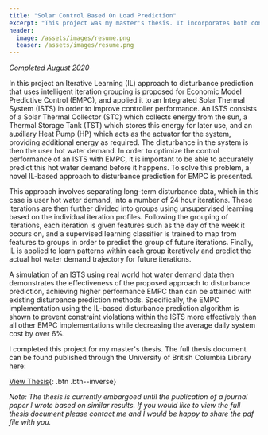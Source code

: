 ```yaml
---
title: "Solar Control Based On Load Prediction"
excerpt: "This project was my master's thesis. It incorporates both controls and machine learning."
header:
  image: /assets/images/resume.png
  teaser: /assets/images/resume.png
---
```

*Completed August 2020*

In this project an Iterative Learning (IL) approach to disturbance prediction that uses intelligent iteration grouping is proposed for Economic Model Predictive Control (EMPC), and applied it to an Integrated Solar Thermal System (ISTS) in order to improve controller performance. An ISTS consists of a Solar Thermal Collector (STC) which collects energy from the sun, a Thermal Storage Tank (TST) which stores this energy for later use, and an auxiliary Heat Pump (HP) which acts as the actuator for the system, providing additional energy as required. The disturbance in the system is then the user hot water demand. In order to optimize the control performance of an ISTS with EMPC, it is important to be able to accurately predict this hot water demand before it happens. To solve this problem, a novel IL-based approach to disturbance prediction for EMPC is presented. 

This approach involves separating long-term disturbance data, which in this case is user hot water demand, into a number of 24 hour iterations. These iterations are then further divided into groups using unsupervised learning based on the individual iteration profiles. Following the grouping of iterations, each iteration is given features such as the day of the week it occurs on, and a supervised learning classifier is trained to map from features to groups in order to predict the group of future iterations. Finally, IL is applied to learn patterns within each group iteratively and predict the actual hot water demand trajectory for future iterations. 

A simulation of an ISTS using real world hot water demand data then demonstrates the effectiveness of the proposed approach to disturbance prediction, achieving higher performance EMPC than can be attained with existing disturbance prediction methods. Specifically, the EMPC implementation using the IL-based disturbance prediction algorithm is shown to prevent constraint violations within the ISTS more effectively than all other EMPC implementations while decreasing the average daily system cost by over 6%.

I completed this project for my master's thesis. The full thesis document can be found published through the University of British Columbia Library here:

[View Thesis](https://open.library.ubc.ca/cIRcle/collections/ubctheses/24/items/1.0394371){: .btn .btn--inverse}

*Note: The thesis is currently embargoed until the publication of a journal paper I wrote based on similar results. If you would like to view the full thesis document please contact me and I would be happy to share the pdf file with you.*
